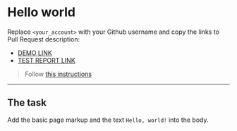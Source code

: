 # Hello world
Replace `<your_account>` with your Github username and copy the links to Pull Request description:
- [DEMO LINK](https://KrisMur.github.io/layout_hello-world/)
- [TEST REPORT LINK](https://KrisMur.github.io/layout_hello-world/report/html_report/)

> Follow [this instructions](https://mate-academy.github.io/layout_task-guideline/#how-to-solve-the-layout-tasks-on-github)
___

## The task
Add the basic page markup and the text `Hello, world!` into the body.

